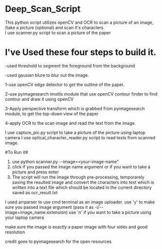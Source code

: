 # Deep_Scan_Script
This python script utilizes openCV and OCR to scan a picture of an image, (take a picture (optional) and scan it's characters.  
I use scanner.py script to scan a picture of the paper

# I've Used these four steps to build it.

-used threshold to segment the foreground from the background

-used gausian blure to blur out the image.

1-use openCV edge detector to get the outline of the paper.

2-use pyimagesearch imutils module that use openCV contour finder to find contour and draw it using openCV 

3-Apply perspective transform which is grabbed from pyimagesearch module, to get the top-down view of the paper

4-apply OCR to the scan image and read the text from the image.

I use capture_pic.py script to take a picture of the picture using laptop camera
I use optical_character_reader.py script to read texts from scanned image.

#To Run it#
1. use python scanner.py --image=<your-image-name" 
2. click <y> if you passed the image name argument
  or <n> if you want to take a picture and press enter
3. The script will run the image through pre-processing, temporarely saving the resulted image
  and convert the characters into text which is written into a text file which should be located
  in the current directory saved as ocr_result.txt
  
I used arrparser to use cmd terminal as an image uploader.
use 'y' to make sure you passed image argument (pass it as -i/--image=image_name.extension)
use 'n' if you want to take a picture using your laptop camera

make sure the image is exactly a paper image with four sides and good resolution

credit goes to pyimagesearch for the open resources

